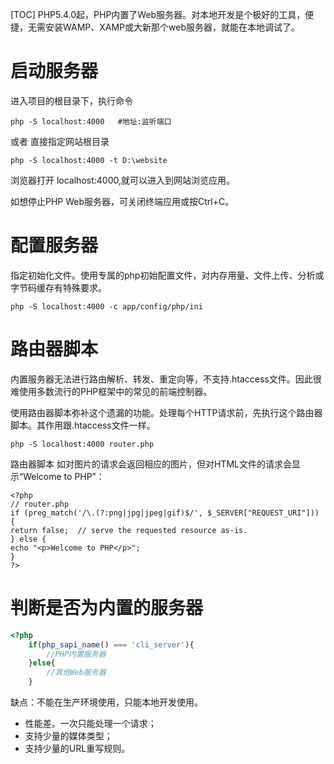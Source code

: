 [TOC]
PHP5.4.0起，PHP内置了Web服务器。对本地开发是个极好的工具，便捷，无需安装WAMP、XAMP或大新那个web服务器，就能在本地调试了。

# 启动服务器

进入项目的根目录下，执行命令
```
php -S localhost:4000   #地址:监听端口
```

或者 直接指定网站根目录
```
php -S localhost:4000 -t D:\website   
```

浏览器打开 localhost:4000,就可以进入到网站浏览应用。

如想停止PHP Web服务器，可关闭终端应用或按Ctrl+C。

# 配置服务器

指定初始化文件。使用专属的php初始配置文件，对内存用量、文件上传、分析或字节码缓存有特殊要求。
```
php -S localhost:4000 -c app/config/php/ini
```

# 路由器脚本

内置服务器无法进行路由解析、转发、重定向等，不支持.htaccess文件。因此很难使用多数流行的PHP框架中的常见的前端控制器。

使用路由器脚本弥补这个遗漏的功能。处理每个HTTP请求前，先执行这个路由器脚本。其作用跟.htaccess文件一样。
```
php -S localhost:4000 router.php
```

路由器脚本 如对图片的请求会返回相应的图片，但对HTML文件的请求会显示“Welcome to PHP”：
```
<?php
// router.php
if (preg_match('/\.(?:png|jpg|jpeg|gif)$/', $_SERVER["REQUEST_URI"])) {
return false;  // serve the requested resource as-is.
} else {
echo "<p>Welcome to PHP</p>";
}
?>
```

# 判断是否为内置的服务器

```php
<?php
    if(php_sapi_name() === 'cli_server'){
        //PHP内置服务器
    }else{
        //其他Web服务器
    }

```

缺点：不能在生产环境使用，只能本地开发使用。
- 性能差。一次只能处理一个请求；
- 支持少量的媒体类型；
- 支持少量的URL重写规则。
